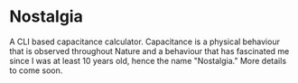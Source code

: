# Nostalgia
A CLI based capacitance calculator. Capacitance is a physical behaviour that is observed throughout Nature and a behaviour that has fascinated me since I was at least 10 years old, hence the name "Nostalgia." More details to come soon.
